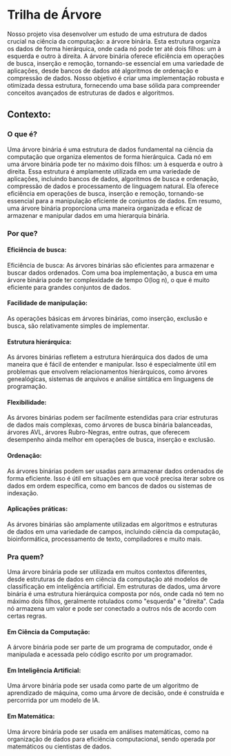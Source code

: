 
# Trilha de Árvore 

Nosso projeto visa desenvolver um estudo de uma estrutura de dados crucial na ciência da computação: a árvore binária. Esta estrutura organiza os dados de forma hierárquica, onde cada nó pode ter até dois filhos: um à esquerda e outro à direita. A árvore binária oferece eficiência em operações de busca, inserção e remoção, tornando-se essencial em uma variedade de aplicações, desde bancos de dados até algoritmos de ordenação e compressão de dados. Nosso objetivo é criar uma implementação robusta e otimizada dessa estrutura, fornecendo uma base sólida para compreender conceitos avançados de estruturas de dados e algoritmos.


## Contexto:

### O que é?

Uma árvore binária é uma estrutura de dados fundamental na ciência da computação que organiza elementos de forma hierárquica. Cada nó em uma árvore binária pode ter no máximo dois filhos: um à esquerda e outro à direita. Essa estrutura é amplamente utilizada em uma variedade de aplicações, incluindo bancos de dados, algoritmos de busca e ordenação, compressão de dados e processamento de linguagem natural. Ela oferece eficiência em operações de busca, inserção e remoção, tornando-se essencial para a manipulação eficiente de conjuntos de dados. Em resumo, uma árvore binária proporciona uma maneira organizada e eficaz de armazenar e manipular dados em uma hierarquia binária.

### Por que?


#### Eficiência de busca:
Eficiência de busca: As árvores binárias são eficientes para armazenar e buscar dados ordenados. Com uma boa implementação, a busca em uma árvore binária pode ter complexidade de tempo O(log n), o que é muito eficiente para grandes conjuntos de dados.

#### Facilidade de manipulação:
As operações básicas em árvores binárias, como inserção, exclusão e busca, são relativamente simples de implementar.

#### Estrutura hierárquica:
As árvores binárias refletem a estrutura hierárquica dos dados de uma maneira que é fácil de entender e manipular. Isso é especialmente útil em problemas que envolvem relacionamentos hierárquicos, como árvores genealógicas, sistemas de arquivos e análise sintática em linguagens de programação.

#### Flexibilidade:
As árvores binárias podem ser facilmente estendidas para criar estruturas de dados mais complexas, como árvores de busca binária balanceadas, árvores AVL, árvores Rubro-Negras, entre outras, que oferecem desempenho ainda melhor em operações de busca, inserção e exclusão.

#### Ordenação: 
As árvores binárias podem ser usadas para armazenar dados ordenados de forma eficiente. Isso é útil em situações em que você precisa iterar sobre os dados em ordem específica, como em bancos de dados ou sistemas de indexação.

#### Aplicações práticas: 
As árvores binárias são amplamente utilizadas em algoritmos e estruturas de dados em uma variedade de campos, incluindo ciência da computação, bioinformática, processamento de texto, compiladores e muito mais.

### Pra quem?

Uma árvore binária pode ser utilizada em muitos contextos diferentes, desde estruturas de dados em ciência da computação até modelos de classificação em inteligência artificial. Em estruturas de dados, uma árvore binária é uma estrutura hierárquica composta por nós, onde cada nó tem no máximo dois filhos, geralmente rotulados como "esquerda" e "direita". Cada nó armazena um valor e pode ser conectado a outros nós de acordo com certas regras.

#### Em Ciência da Computação:
 A árvore binária pode ser parte de um programa de computador, onde é manipulada e acessada pelo código escrito por um programador.

 #### Em Inteligência Artificial:
Uma árvore binária pode ser usada como parte de um algoritmo de aprendizado de máquina, como uma árvore de decisão, onde é construída e percorrida por um modelo de IA.

#### Em Matemática: 
Uma árvore binária pode ser usada em análises matemáticas, como na organização de dados para eficiência computacional, sendo operada por matemáticos ou cientistas de dados.
